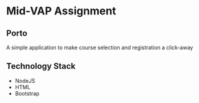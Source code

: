 
# Mid-VAP Assignment

## Porto
A simple application to make course selection and registration a click-away

## Technology Stack
* NodeJS
* HTML
* Bootstrap
